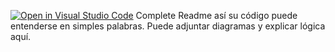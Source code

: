 [![Open in Visual Studio Code](https://classroom.github.com/assets/open-in-vscode-2e0aaae1b6195c2367325f4f02e2d04e9abb55f0b24a779b69b11b9e10269abc.svg)](https://classroom.github.com/online_ide?assignment_repo_id=18727875&assignment_repo_type=AssignmentRepo)
Complete Readme así su código puede entenderse en simples palabras. Puede adjuntar diagramas y explicar lógica aquí. 
